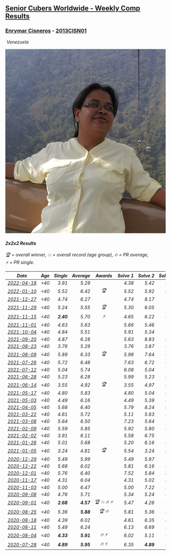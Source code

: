 <style>table {white-space: nowrap;}</style>
<link rel="stylesheet" type="text/css" href="/scw-comp/css/flags.css" />

## [Senior Cubers Worldwide - Weekly Comp Results](/scw-comp/results/)
### [Enrymar Cisneros](README.md) - [2013CISN01](https://www.worldcubeassociation.org/persons/2013CISN01?event=222)

<i class="flag flag-VE" />&nbsp;Venezuela

![Enrymar Cisneros](1530205432.jpg)

#### 2x2x2 Results

<span style="white-space: nowrap;">🏆 = overall winner</span>, <span style="white-space: nowrap;">💥 = overall record (age group)</span>, <span style="white-space: nowrap;">🔥 = PR average</span>, <span style="white-space: nowrap;">⚡ = PR single</span>.

| Date | Age | Single | Average | Awards | Solve 1 | Solve 2 | Solve 3 | Solve 4 | Solve 5 | Video |
| :--: | :--: | --: | --: | :--: | --: | --: | --: | --: | --: | :-- |
| [2022-04-18](../../results/2022-04-18/222.md) | <40 | 3.91 | 5.29 |  | 4.38 | 5.42 | 6.07 | 12.11 | 3.91 | [Desktop](https://www.facebook.com/events/558832345492635/permalink/566783161364220) / [Mobile](https://m.facebook.com/events/558832345492635?view=permalink&id=566783161364220) |
| [2022-01-10](../../results/2022-01-10/222.md) | <40 | 5.52 | 6.42 | 🏆 | 5.52 | 5.92 | 6.39 | DNF | 6.94 | [Desktop](https://www.facebook.com/events/461056852143654/permalink/469571664625506) / [Mobile](https://m.facebook.com/events/461056852143654?view=permalink&id=469571664625506) |
| [2021-12-27](../../results/2021-12-27/222.md) | <40 | 4.74 | 6.27 |  | 4.74 | 8.17 | 5.35 | 5.87 | 7.60 | [Desktop](https://www.facebook.com/events/343359980546742/permalink/350165623199511) / [Mobile](https://m.facebook.com/events/343359980546742?view=permalink&id=350165623199511) |
| [2021-11-29](../../results/2021-11-29/222.md) | <40 | 5.24 | 5.55 | 🏆 | 5.30 | 6.05 | 5.29 | 5.24 | 9.56 | [Desktop](https://www.facebook.com/events/401731615009477/permalink/410668107449161) / [Mobile](https://m.facebook.com/events/401731615009477?view=permalink&id=410668107449161) |
| [2021-11-15](../../results/2021-11-15/222.md) | <40 | **2.40** | 5.70 | ⚡ | 4.65 | 6.22 | 6.24 | **2.40** | 6.69 | [Desktop](https://www.facebook.com/events/717487009641909/permalink/726282218762388) / [Mobile](https://m.facebook.com/events/717487009641909?view=permalink&id=726282218762388) |
| [2021-11-01](../../results/2021-11-01/222.md) | <40 | 4.63 | 5.63 |  | 5.66 | 5.46 | 7.60 | 5.78 | 4.63 | [Desktop](https://www.facebook.com/events/556108165479652/permalink/564072891349846) / [Mobile](https://m.facebook.com/events/556108165479652?view=permalink&id=564072891349846) |
| [2021-10-04](../../results/2021-10-04/222.md) | <40 | 4.84 | 5.51 |  | 5.91 | 5.34 | 5.28 | 8.25 | 4.84 | [Desktop](https://www.facebook.com/events/1102565390277531/permalink/1111789609355109) / [Mobile](https://m.facebook.com/events/1102565390277531?view=permalink&id=1111789609355109) |
| [2021-09-20](../../results/2021-09-20/222.md) | <40 | 4.87 | 6.28 |  | 5.63 | 8.83 | 4.87 | 6.61 | 6.60 | [Desktop](https://www.facebook.com/events/836337370416586/permalink/844797699570553) / [Mobile](https://m.facebook.com/events/836337370416586?view=permalink&id=844797699570553) |
| [2021-08-23](../../results/2021-08-23/222.md) | <40 | 3.76 | 5.29 |  | 3.76 | 3.87 | 6.10 | 5.90 | 6.72 | [Desktop](https://www.facebook.com/events/992549044856331/permalink/1001266270651275) / [Mobile](https://m.facebook.com/events/992549044856331?view=permalink&id=1001266270651275) |
| [2021-08-09](../../results/2021-08-09/222.md) | <40 | 5.89 | 6.33 | 🏆 | 5.98 | 7.64 | 6.84 | 6.16 | 5.89 | [Desktop](https://www.facebook.com/events/799005364067137/permalink/806931983274475) / [Mobile](https://m.facebook.com/events/799005364067137?view=permalink&id=806931983274475) |
| [2021-07-26](../../results/2021-07-26/222.md) | <40 | 5.72 | 6.48 |  | 7.63 | 6.72 | 6.03 | 6.69 | 5.72 | [Desktop](https://www.facebook.com/events/345405150546336/permalink/354917109595140) / [Mobile](https://m.facebook.com/events/345405150546336?view=permalink&id=354917109595140) |
| [2021-07-12](../../results/2021-07-12/222.md) | <40 | 5.04 | 5.74 |  | 6.08 | 5.04 | 5.84 | 9.37 | 5.30 | [Desktop](https://www.facebook.com/events/511699716713156/permalink/519719502577844) / [Mobile](https://m.facebook.com/events/511699716713156?view=permalink&id=519719502577844) |
| [2021-06-28](../../results/2021-06-28/222.md) | <40 | 5.23 | 6.28 |  | 5.99 | 5.23 | 6.26 | 6.59 | 7.16 | [Desktop](https://www.facebook.com/events/849999075950147/permalink/860421484907906) / [Mobile](https://m.facebook.com/events/849999075950147?view=permalink&id=860421484907906) |
| [2021-06-14](../../results/2021-06-14/222.md) | <40 | 3.55 | 4.92 | 🏆 | 3.55 | 4.97 | 4.61 | 5.19 | 5.85 | [Desktop](https://www.facebook.com/events/318989363128881/permalink/328312052196612) / [Mobile](https://m.facebook.com/events/318989363128881?view=permalink&id=328312052196612) |
| [2021-05-17](../../results/2021-05-17/222.md) | <40 | 4.80 | 5.83 |  | 4.80 | 5.04 | 6.42 | 6.81 | 6.03 | [Desktop](https://www.facebook.com/events/294093895691078/permalink/301685244931943) / [Mobile](https://m.facebook.com/events/294093895691078?view=permalink&id=301685244931943) |
| [2021-05-03](../../results/2021-05-03/222.md) | <40 | 4.49 | 6.16 |  | 4.49 | 5.39 | 8.77 | 6.72 | 6.37 | [Desktop](https://www.facebook.com/events/2542204919406396/permalink/2548272798799608) / [Mobile](https://m.facebook.com/events/2542204919406396?view=permalink&id=2548272798799608) |
| [2021-04-05](../../results/2021-04-05/222.md) | <40 | 5.68 | 6.40 |  | 5.79 | 8.24 | 6.90 | 5.68 | 6.52 | [Desktop](https://www.facebook.com/events/486157032419819/permalink/493591021676420) / [Mobile](https://m.facebook.com/events/486157032419819?view=permalink&id=493591021676420) |
| [2021-03-22](../../results/2021-03-22/222.md) | <40 | 4.61 | 5.72 |  | 5.11 | 5.63 | 6.43 | 8.24 | 4.61 | [Desktop](https://www.facebook.com/events/802754890451423/permalink/810379153022330) / [Mobile](https://m.facebook.com/events/802754890451423?view=permalink&id=810379153022330) |
| [2021-03-08](../../results/2021-03-08/222.md) | <40 | 5.64 | 6.50 |  | 7.23 | 5.64 | 5.68 | 6.60 | 7.27 | [Desktop](https://www.facebook.com/events/286026952942446/permalink/294500638761744) / [Mobile](https://m.facebook.com/events/286026952942446?view=permalink&id=294500638761744) |
| [2021-02-09](../../results/2021-02-09/222.md) | <40 | 5.59 | 5.85 |  | 5.92 | 5.80 | 6.20 | 5.59 | 5.84 | [Desktop](https://www.facebook.com/events/749806039307047/permalink/753925868895064) / [Mobile](https://m.facebook.com/events/749806039307047?view=permalink&id=753925868895064) |
| [2021-02-02](../../results/2021-02-02/222.md) | <40 | 3.91 | 6.11 |  | 5.58 | 6.75 | 7.53 | 3.91 | 6.00 | [Desktop](https://www.facebook.com/events/176364004262939/permalink/180509897181683) / [Mobile](https://m.facebook.com/events/176364004262939?view=permalink&id=180509897181683) |
| [2021-01-26](../../results/2021-01-26/222.md) | <40 | 5.01 | 5.68 |  | 5.20 | 6.16 | 6.48 | 5.01 | 5.68 | [Desktop](https://www.facebook.com/events/415506712992555/permalink/419206235955936) / [Mobile](https://m.facebook.com/events/415506712992555?view=permalink&id=419206235955936) |
| [2021-01-05](../../results/2021-01-05/222.md) | <40 | 3.24 | 4.81 | 🏆 | 5.54 | 3.24 | 4.51 | 4.55 | 5.37 | [Desktop](https://www.facebook.com/events/237822631087555/permalink/242351087301376) / [Mobile](https://m.facebook.com/events/237822631087555?view=permalink&id=242351087301376) |
| [2020-12-29](../../results/2020-12-29/222.md) | <40 | 5.49 | 5.99 |  | 5.49 | 5.97 | 5.66 | 6.33 | 7.93 | [Desktop](https://www.facebook.com/events/807437066779451/permalink/810878633101961) / [Mobile](https://m.facebook.com/events/807437066779451?view=permalink&id=810878633101961) |
| [2020-12-22](../../results/2020-12-22/222.md) | <40 | 5.68 | 6.02 |  | 5.81 | 6.16 | 6.76 | 6.10 | 5.68 | [Desktop](https://www.facebook.com/events/758481858355136/permalink/762671977936124) / [Mobile](https://m.facebook.com/events/758481858355136?view=permalink&id=762671977936124) |
| [2020-12-01](../../results/2020-12-01/222.md) | <40 | 5.76 | 6.40 |  | 7.52 | 5.84 | 8.07 | 5.83 | 5.76 | [Desktop](https://www.facebook.com/events/456949201957439/permalink/460853821566977) / [Mobile](https://m.facebook.com/events/456949201957439?view=permalink&id=460853821566977) |
| [2020-11-17](../../results/2020-11-17/222.md) | <40 | 4.31 | 6.04 |  | 4.31 | 5.02 | 6.17 | 7.20 | 6.93 | [Desktop](https://www.facebook.com/events/770207250227350/permalink/775087816405960) / [Mobile](https://m.facebook.com/events/770207250227350?view=permalink&id=775087816405960) |
| [2020-11-03](../../results/2020-11-03/222.md) | <40 | 5.00 | 6.47 |  | 5.00 | 7.22 | 5.21 | 6.99 | 7.24 | [Desktop](https://www.facebook.com/events/1239637256416110/permalink/1246208919092277) / [Mobile](https://m.facebook.com/events/1239637256416110?view=permalink&id=1246208919092277) |
| [2020-09-08](../../results/2020-09-08/222.md) | <40 | 4.76 | 5.71 |  | 5.34 | 5.24 | 6.54 | 6.87 | 4.76 | [Desktop](https://www.facebook.com/events/660661614881054/permalink/666268574320358) / [Mobile](https://m.facebook.com/events/660661614881054?view=permalink&id=666268574320358) |
| [2020-09-01](../../results/2020-09-01/222.md) | <40 | **2.68** | **4.57** | 🏆 💥 🔥 ⚡ | 5.47 | 4.26 | 3.98 | **2.68** | 5.65 | [Desktop](https://www.facebook.com/events/652945192290048/permalink/658964541688113) / [Mobile](https://m.facebook.com/events/652945192290048?view=permalink&id=658964541688113) |
| [2020-08-25](../../results/2020-08-25/222.md) | <40 | 5.36 | **5.88** | 🏆 🔥 | 5.81 | 5.36 | 6.19 | 5.64 | 6.27 | [Desktop](https://www.facebook.com/events/2812216602434889/permalink/2817957211860828) / [Mobile](https://m.facebook.com/events/2812216602434889?view=permalink&id=2817957211860828) |
| [2020-08-18](../../results/2020-08-18/222.md) | <40 | 4.39 | 6.02 |  | 4.61 | 6.35 | 8.21 | 7.09 | 4.39 | [Desktop](https://www.facebook.com/events/357518755418063/permalink/362761378227134) / [Mobile](https://m.facebook.com/events/357518755418063?view=permalink&id=362761378227134) |
| [2020-08-11](../../results/2020-08-11/222.md) | <40 | 5.49 | 6.24 |  | 6.13 | 6.69 | 5.90 | 5.49 | 6.72 | [Desktop](https://www.facebook.com/events/338631130511019/permalink/343450316695767) / [Mobile](https://m.facebook.com/events/338631130511019?view=permalink&id=343450316695767) |
| [2020-08-04](../../results/2020-08-04/222.md) | <40 | **4.33** | **5.91** | 🔥 ⚡ | 6.02 | 5.11 | 6.61 | 7.40 | **4.33** | [Desktop](https://www.facebook.com/events/748440219235440/permalink/752538855492243) / [Mobile](https://m.facebook.com/events/748440219235440?view=permalink&id=752538855492243) |
| [2020-07-28](../../results/2020-07-28/222.md) | <40 | **4.89** | **5.95** | 🔥 ⚡ | 6.35 | **4.89** | 6.13 | 5.37 | 9.40 | [Desktop](https://www.facebook.com/events/708566320000803/permalink/712709916253110) / [Mobile](https://m.facebook.com/events/708566320000803?view=permalink&id=712709916253110) |


<!-- Global site tag (gtag.js) - Google Analytics -->
<script async src="https://www.googletagmanager.com/gtag/js?id=UA-86348435-3"></script>
<script>window.dataLayer = window.dataLayer || []; function gtag() {dataLayer.push(arguments);} gtag('js', new Date()); gtag('config', 'UA-86348435-3');</script>
